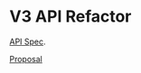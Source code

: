 # V3 API Refactor

[API Spec](https://petstore.swagger.io/?url=https://raw.githubusercontent.com/newswangerd/galaxy-api-v4/master/refactored_v3.yaml).

[Proposal](https://docs.google.com/document/d/18nGHpSXLSMie51roLFV1PXQTv9ucOBBe47KzhzeBi4I/edit?usp=sharing)